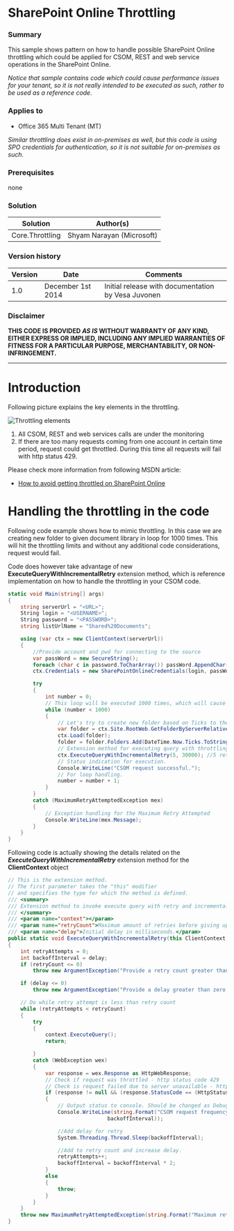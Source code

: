 # SharePoint Online Throttling #

### Summary ###
This sample shows pattern on how to handle possible SharePoint Online throttling which could be applied for CSOM, REST and web service operations in the SharePoint Online. 

*Notice that sample contains code which could cause performance issues for your tenant, so it is not really intended to be executed as such, rather to be used as a reference code.*

### Applies to ###
-  Office 365 Multi Tenant (MT)

*Similar throttling does exist in on-premises as well, but this code is using SPO credentials for authentication, so it is not suitable for on-premises as such.*

### Prerequisites ###
none

### Solution ###
Solution | Author(s)
---------|----------
Core.Throttling | Shyam Narayan (Microsoft)

### Version history ###
Version  | Date | Comments
---------| -----| --------
1.0  | December 1st 2014 | Initial release with documentation by Vesa Juvonen

### Disclaimer ###
**THIS CODE IS PROVIDED *AS IS* WITHOUT WARRANTY OF ANY KIND, EITHER EXPRESS OR IMPLIED, INCLUDING ANY IMPLIED WARRANTIES OF FITNESS FOR A PARTICULAR PURPOSE, MERCHANTABILITY, OR NON-INFRINGEMENT.**


----------

# Introduction #
Following picture explains the key elements in the throttling. 

![Throttling elements](http://i.imgur.com/mlxg5wx.png)

1. All CSOM, REST and web services calls are under the monitoring
2. If there are too many requests coming from one account in certain time period, request could get throttled. During this time all requests will fail with http status 429. 

Please check more information from following MSDN article:
- [How to avoid getting throttled on SharePoint Online](https://msdn.microsoft.com/en-us/library/dn878981.aspx)


# Handling the throttling in the code #
Following code example shows how to mimic throttling. In this case we are creating new folder to given document library in loop for 1000 times. This will hit the throttling limits and without any additional code considerations, request would fail. 

Code does however take advantage of new **ExecuteQueryWithIncrementalRetry** extension method, which is reference implementation on how to handle the throttling in your CSOM code.  

```C#
static void Main(string[] args)
{
    string serverUrl = "<URL>";
    String login = "<USERNAME>";
    String password = "<PASSWORD>";
    string listUrlName = "Shared%20Documents";

    using (var ctx = new ClientContext(serverUrl))
    {
        //Provide account and pwd for connecting to the source
        var passWord = new SecureString();
        foreach (char c in password.ToCharArray()) passWord.AppendChar(c);
        ctx.Credentials = new SharePointOnlineCredentials(login, passWord);

        try
        {
            int number = 0;
            // This loop will be executed 1000 times, which will cause throttling to occur
            while (number < 1000)
            {
                // Let's try to create new folder based on Ticks to the given list as an example process
                var folder = ctx.Site.RootWeb.GetFolderByServerRelativeUrl(listUrlName);
                ctx.Load(folder);
                folder = folder.Folders.Add(DateTime.Now.Ticks.ToString());
                // Extension method for executing query with throttling checks
                ctx.ExecuteQueryWithIncrementalRetry(5, 30000); //5 retries, with a base delay of 10 secs.
                // Status indication for execution.
                Console.WriteLine("CSOM request successful.");
                // For loop handling.
                number = number + 1;
            }
        }
        catch (MaximumRetryAttemptedException mex)
        {
            // Exception handling for the Maximum Retry Attempted
            Console.WriteLine(mex.Message);
        }
    }
}
```

Following code is actually showing the details related on the ***ExecuteQueryWithIncrementalRetry*** extension method for the **ClientContext** object

```C#
// This is the extension method. 
// The first parameter takes the "this" modifier
// and specifies the type for which the method is defined. 
/// <summary>
/// Extension method to invoke execute query with retry and incremental back off.
/// </summary>
/// <param name="context"></param>
/// <param name="retryCount">Maximum amount of retries before giving up.</param>
/// <param name="delay">Initial delay in milliseconds.</param>
public static void ExecuteQueryWithIncrementalRetry(this ClientContext context, int retryCount, int delay)
{
    int retryAttempts = 0;
    int backoffInterval = delay;
    if (retryCount <= 0)
        throw new ArgumentException("Provide a retry count greater than zero.");

    if (delay <= 0)
        throw new ArgumentException("Provide a delay greater than zero.");

    // Do while retry attempt is less than retry count
    while (retryAttempts < retryCount)
    {
        try
        {
            context.ExecuteQuery();
            return;

        }
        catch (WebException wex)
        {
            var response = wex.Response as HttpWebResponse;
            // Check if request was throttled - http status code 429
            // Check is request failed due to server unavailable - http status code 503
            if (response != null && (response.StatusCode == (HttpStatusCode)429 || response.StatusCode == (HttpStatusCode)503))
            {
                // Output status to console. Should be changed as Debug.WriteLine for production usage.
                Console.WriteLine(string.Format("CSOM request frequency exceeded usage limits. Sleeping for {0} seconds before retrying.", 
                                backoffInterval));

                //Add delay for retry
                System.Threading.Thread.Sleep(backoffInterval);

                //Add to retry count and increase delay.
                retryAttempts++;
                backoffInterval = backoffInterval * 2;
            }
            else
            {
                throw;
            }
        }
    }
    throw new MaximumRetryAttemptedException(string.Format("Maximum retry attempts {0}, has be attempted.", retryCount));
}
```
